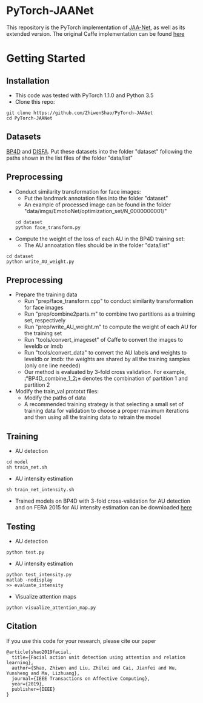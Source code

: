 # PyTorch-JAANet
This repository is the PyTorch implementation of [JAA-Net](http://openaccess.thecvf.com/content_ECCV_2018/papers/Zhiwen_Shao_Deep_Adaptive_Attention_ECCV_2018_paper.pdf), as well as its extended version. The original Caffe implementation can be found [here](https://github.com/ZhiwenShao/JAANet)

# Getting Started
## Installation
- This code was tested with PyTorch 1.1.0 and Python 3.5
- Clone this repo:
```
git clone https://github.com/ZhiwenShao/PyTorch-JAANet
cd PyTorch-JAANet
```

## Datasets
[BP4D](http://www.cs.binghamton.edu/~lijun/Research/3DFE/3DFE_Analysis.html) and [DISFA](http://www.engr.du.edu/mmahoor/DISFA.htm). Put these datasets into the folder "dataset" following the paths shown in the list files of the folder "data/list"

## Preprocessing
- Conduct similarity transformation for face images:
  - Put the landmark annotation files into the folder "dataset"
  - An example of processed image can be found in the folder "data/imgs/EmotioNet/optimization_set/N_0000000001/" 
  ```
  cd dataset
  python face_transform.py
  ```
- Compute the weight of the loss of each AU in the BP4D training set:
  - The AU annoatation files should be in the folder "data/list"
```
cd dataset
python write_AU_weight.py
```

## Preprocessing
- Prepare the training data
  - Run "prep/face_transform.cpp" to conduct similarity transformation for face images
  - Run "prep/combine2parts.m" to combine two partitions as a training set, respectively
  - Run "prep/write_AU_weight.m" to compute the weight of each AU for the training set
  - Run "tools/convert_imageset" of Caffe to convert the images to leveldb or lmdb
  - Run "tools/convert_data" to convert the AU labels and weights to leveldb or lmdb: the weights are shared by all the training samples (only one line needed)
  - Our method is evaluated by 3-fold cross validation. For example, ¡°BP4D_combine_1_2¡± denotes the combination of partition 1 and partition 2
- Modify the train_val prototxt files:
  - Modify the paths of data
  - A recommended training strategy is that selecting a small set of training data for validation to choose a proper maximum iterations and then using all the training data to retrain the model

## Training
- AU detection
```
cd model
sh train_net.sh
```
- AU intensity estimation
```
sh train_net_intensity.sh
```
- Trained models on BP4D with 3-fold cross-validation for AU detection and on FERA 2015 for AU intensity estimation can be downloaded [here](https://sjtueducn-my.sharepoint.com/:f:/g/personal/shaozhiwen_sjtu_edu_cn/EsN4dd-08I9FtHnHw4bymsEB87xW7NETeW1BlIA6OS2pFw?e=Fu2HAf)

## Testing
- AU detection
```
python test.py
```
- AU intensity estimation
```
python test_intensity.py
matlab -nodisplay
>> evaluate_intensity
```
- Visualize attention maps
```
python visualize_attention_map.py
```

## Citation
If you use this code for your research, please cite our paper
```
@article{shao2019facial,
  title={Facial action unit detection using attention and relation learning},
  author={Shao, Zhiwen and Liu, Zhilei and Cai, Jianfei and Wu, Yunsheng and Ma, Lizhuang},
  journal={IEEE Transactions on Affective Computing},
  year={2019},
  publisher={IEEE}
}
```
